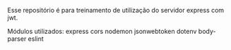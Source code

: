 Esse repositório é para treinamento de utilização do servidor express com jwt.

Módulos utilizados:
express
cors
nodemon
jsonwebtoken
dotenv
body-parser
eslint
